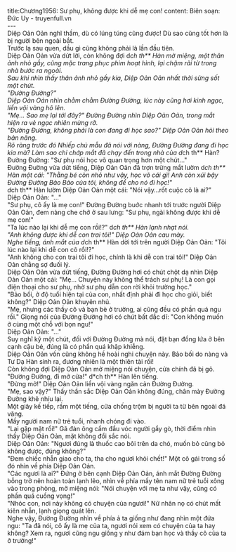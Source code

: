 title:Chương1956: Sư phụ, không được khi dễ mẹ con!
content:
Biên soạn: Đức Uy - truyenfull.vn<br>---<br>Diệp Oản Oản nghĩ thầm, dù có lúng túng cũng được! Dù sao cũng tốt hơn là bị người bên ngoài bắt.<br>Trước lạ sau quen, dầu gì cũng không phải là lần đầu tiên.<br>Diệp Oản Oản vừa dứt lời, còn không đợi d*ch th** Hàn mở miệng, một thân ảnh nhỏ gầy, cũng mặc trang phục phim hoạt hình, lại chậm rãi từ trong nhà bước ra ngoài.<br>Sau khi nhìn thấy thân ảnh nhỏ gầy kia, Diệp Oản Oản nhất thời sửng sốt một chút.<br>"Đường Đường?"<br>Diệp Oản Oản nhìn chằm chằm Đường Đường, lúc này cũng hơi kinh ngạc, liền vội vàng hô lên.<br>"Mẹ... Sao mẹ lại tới đây?" Đường Đường nhìn Diệp Oản Oản, trong mắt hiện ra vẻ ngạc nhiên mừng rỡ.<br>"Đường Đường, không phải là con đang đi học sao?" Diệp Oản Oản hỏi theo bản năng.<br>Rõ ràng trước đó Nhiếp chủ mẫu đã nói với nàng, Đường Đường đang đi học kia mà? Làm sao chỉ chớp mắt đã chạy đến trong nhà của d*ch th** Hàn?<br>Đường Đường: "Sư phụ nói học võ quan trọng hơn một chút..."<br>Đường Đường vừa dứt tiếng, Diệp Oản Oản đã trợn trừng mắt lườm d*ch th** Hàn một cái: "Thằng bé còn nhỏ như vậy, học võ cái gì! Anh còn xúi bậy Đường Đường Bảo Bảo của tôi, không để cho nó đi học!"<br>d*ch th** Hàn lườm Diệp Oản Oản một cái: "Nói vậy…rốt cuộc cô là ai?"<br>Diệp Oản Oản: "..."<br>"Sư phụ, cô ấy là mẹ con!" Đường Đường buớc nhanh tới trước người Diệp Oản Oản, đem nàng che chở ở sau lưng: "Sư phụ, ngài không được khi dễ mẹ con!"<br>"Ta lúc nào lại khi dễ mẹ con rồi!?" d*ch th** Hàn lạnh nhạt nói.<br>"Anh không được khi dễ con trai tôi!" Diệp Oản Oản cau mày.<br>Nghe tiếng, ánh mắt của d*ch th** Hàn dời tới trên người Diệp Oản Oản: "Tôi lúc nào lại khi dễ con cô rồi!?"<br>"Anh không cho con trai tôi đi học, chính là khi dễ con trai tôi!" Diệp Oản Oản chẳng sợ đuối lý.<br>Diệp Oản Oản vừa dứt tiếng, Đường Đường hơi có chút chột dạ nhìn Diệp Oản Oản một cái: "Mẹ... Chuyện này không thể trách sư phụ! Là con gọi điện thoại cho sư phụ, nhờ sư phụ dẫn con rời khỏi trường học."<br>"Bảo bối, ở độ tuổi hiện tại của con, nhất định phải đi học cho giỏi, biết không?" Diệp Oản Oản khuyên nhủ.<br>"Mẹ, nhưng các thầy cô và bạn bè ở trường, ai cũng đều có phần quá ngu rồi." Giọng nói của Đường Đường hơi có chút bất đắc dĩ: "Con không muốn ở cùng một chỗ với bọn ngu!"<br>Diệp Oản Oản: "..."<br>Suy nghĩ kỹ một chút, đối với Đường Đường mà nói, đặt bạn đồng lứa ở bên cạnh cậu bé, đúng là có phần quá khập khiễng.<br>Diệp Oản Oản vốn cũng không hề hoài nghi chuyện này. Bảo bối do nàng và Tư Dạ Hàn sinh ra, đương nhiên là một thiên tài rồi!<br>Còn không đợi Diệp Oản Oản mở miệng nói chuyện, cửa chính đã bị gõ.<br>"Đường Đường, đi mở cửa!" d*ch th** Hàn lên tiếng.<br>"Đừng mở!" Diệp Oản Oản liền vội vàng ngăn cản Đường Đường.<br>"Mẹ, sao vậy?" Thấy thần sắc Diệp Oản Oản không đúng, chân mày Đường Đường khẽ nhíu lại.<br>Một giây kế tiếp, rầm một tiếng, cửa chống trộm bị người ta từ bên ngoài đá văng.<br>Mấy người nam nữ trẻ tuổi, nhanh chóng đi vào.<br>"Lại gặp mặt rồi!" Gã đàn ông cầm đầu vóc người gầy gò, thời điểm nhìn thấy Diệp Oản Oản, mặt không đổi sắc nói.<br>Diệp Oản Oản: "Ngươi đúng là thuốc cao bôi trên da chó, muốn bỏ cũng bỏ không được, đúng không?"<br>"Đem chiếc nhẫn giao cho ta, tha cho ngươi khỏi chết!" Một cô gái trong số đó nhìn về phía Diệp Oản Oản.<br>"Các ngươi là ai?" Đứng ở bên cạnh Diệp Oản Oản, ánh mắt Đường Đường bỗng trở nên hoàn toàn lạnh lẽo, nhìn về phía mấy tên nam nữ trẻ tuổi xông vào trong phòng, mở miệng nói: "Nói chuyện với mẹ ta như vậy, cũng có phần quá cuồng vọng!"<br>"Nhóc con, nơi này không có chuyện của ngươi!" Nữ nhân nọ có chút mất kiên nhẫn, lạnh giọng quát lên.<br>Nghe vậy, Đường Đường nhìn về phía ả ta giống như đang nhìn một đứa ngu: "Ta đã nói, cô ấy là mẹ của ta, ngươi nói xem có chuyện của ta hay không? Xem ra, ngươi cũng ngu giống y như đám bạn học và thầy cô của ta ở trường!"